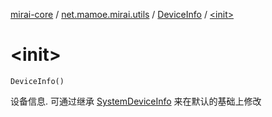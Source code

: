 [mirai-core](../../index.md) / [net.mamoe.mirai.utils](../index.md) / [DeviceInfo](index.md) / [&lt;init&gt;](./-init-.md)

# &lt;init&gt;

`DeviceInfo()`

设备信息. 可通过继承 [SystemDeviceInfo](../-system-device-info/index.md) 来在默认的基础上修改

